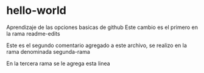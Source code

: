 # hello-world
Aprendizaje de las opciones basicas de github
Este cambio es el primero en la rama readme-edits

Este es el segundo comentario agregado a este archivo, se realizo en la rama denominada segunda-rama

En la tercera rama se le agrega esta linea
